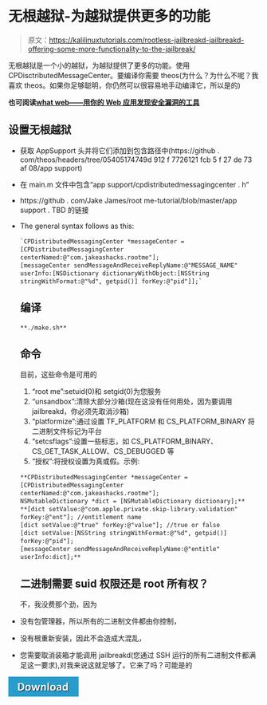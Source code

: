 # 无根越狱-为越狱提供更多的功能

> 原文：<https://kalilinuxtutorials.com/rootless-jailbreakd-jailbreakd-offering-some-more-functionality-to-the-jailbreak/>

无根越狱是一个小的越狱，为越狱提供了更多的功能。使用 CPDisctributedMessageCenter。要编译你需要 theos(为什么？为什么不呢？我喜欢 theos。如果你足够聪明，你仍然可以很容易地手动编译它，所以是的)

**也可阅读[what web——用你的 Web 应用发现安全漏洞的工具](https://kalilinuxtutorials.com/whatweb/)**

## **设置无根越狱** 

*   获取 AppSupport 头并将它们添加到包含路径中(https://github . com/theos/headers/tree/05405174749d 912 f 7726121 fcb 5 f 27 de 73 af 08/app support)
*   在 main.m 文件中包含“app support/cpdistributedmessagingcenter . h”
*   https://github . com/Jake James/root me-tutorial/blob/master/app support . TBD 的链接
*   The general syntax follows as this:

    ```
    `CPDistributedMessagingCenter *messageCenter = [CPDistributedMessagingCenter centerNamed:@"com.jakeashacks.rootme"];
    [messageCenter sendMessageAndReceiveReplyName:@"MESSAGE_NAME" userInfo:[NSDictionary dictionaryWithObject:[NSString stringWithFormat:@"%d", getpid()] forKey:@"pid"]];`
    ```

    ## **编译**

    ```
    **./make.sh**
    ```

    ## **命令**

    目前，这些命令是可用的

    1.  “root me”:setuid(0)和 setgid(0)为您服务
    2.  “unsandbox”:清除大部分沙箱(现在这没有任何用处，因为要调用 jailbreakd，你必须先取消沙箱)
    3.  “platformize”:通过设置 TF_PLATFORM 和 CS_PLATFORM_BINARY 将二进制文件标记为平台
    4.  “setcsflags”:设置一些标志，如 CS_PLATFORM_BINARY、CS_GET_TASK_ALLOW、CS_DEBUGGED 等
    5.  “授权”:将授权设置为真或假。示例:

    ```
    **CPDistributedMessagingCenter *messageCenter = [CPDistributedMessagingCenter centerNamed:@"com.jakeashacks.rootme"];
    NSMutableDictionary *dict = [NSMutableDictionary dictionary];**
    **[dict setValue:@"com.apple.private.skip-library.validation" forKey:@"ent"]; //entitlement name
    [dict setValue:@"true" forKey:@"value"]; //true or false
    [dict setValue:[NSString stringWithFormat:@"%d", getpid()] forKey:@"pid"];
    [messageCenter sendMessageAndReceiveReplyName:@"entitle" userInfo:dict];**
    ```

    ## **二进制需要 suid 权限还是 root 所有权？**

    不，我没费那个劲，因为

*   没有包管理器，所以所有的二进制文件都由你控制，
*   没有根重新安装，因此不会造成大混乱，
*   您需要取消装箱才能调用 jailbreakd(您通过 SSH 运行的所有二进制文件都满足这一要求),对我来说这就足够了。它来了吗？可能是的

[![](img/d861a9096555aeb1980fc054015933d7.png)](https://github.com/jakeajames/multi_path/tree/master/multi_path/jailbreakd)